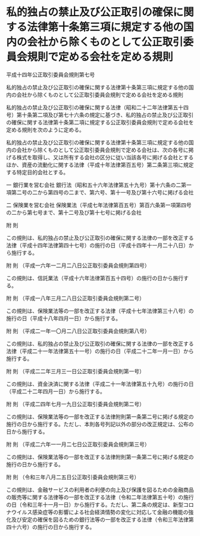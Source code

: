 # 私的独占の禁止及び公正取引の確保に関する法律第十条第三項に規定する他の国内の会社から除くものとして公正取引委員会規則で定める会社を定める規則

平成十四年公正取引委員会規則第七号

私的独占の禁止及び公正取引の確保に関する法律第十条第三項に規定する他の国内の会社から除くものとして公正取引委員会規則で定める会社を定める規則

私的独占の禁止及び公正取引の確保に関する法律（昭和二十二年法律第五十四号）第十条第二項及び第七十六条の規定に基づき、私的独占の禁止及び公正取引の確保に関する法律第十条第二項に規定する公正取引委員会規則で定める会社を定める規則を次のように定める。

私的独占の禁止及び公正取引の確保に関する法律第十条第三項に規定する他の国内の会社から除くものとして公正取引委員会規則で定める会社は、次の各号に掲げる株式を取得し、又は所有する会社の区分に従い当該各号に掲げる会社とするほか、資産の流動化に関する法律（平成十年法律第百五号）第二条第三項に規定する特定目的会社とする。

一 銀行業を営む会社 銀行法（昭和五十六年法律第五十九号）第十六条の二第一項第二号の二から第四号の二まで、第六号、第十一号及び第十六号に掲げる会社

二 保険業を営む会社 保険業法（平成七年法律第百五号）第百六条第一項第四号の二から第七号まで、第十二号及び第十七号に掲げる会社

附 則

この規則は、私的独占の禁止及び公正取引の確保に関する法律の一部を改正する法律（平成十四年法律第四十七号）の施行の日（平成十四年十一月二十八日）から施行する。

附 則 （平成一六年一二月二八日公正取引委員会規則第四号）

この規則は、信託業法（平成十六年法律第百五十四号）の施行の日から施行する。

附 則 （平成一八年三月二八日公正取引委員会規則第二号）

この規則は、保険業法等の一部を改正する法律（平成十七年法律第三十八号）の施行の日（平成十八年四月一日）から施行する。

附 則 （平成二一年一〇月二八日公正取引委員会規則第八号）

この規則は、私的独占の禁止及び公正取引の確保に関する法律の一部を改正する法律（平成二十一年法律第五十一号）の施行の日（平成二十二年一月一日）から施行する。

附 則 （平成二二年三月三一日公正取引委員会規則第一号）

この規則は、資金決済に関する法律（平成二十一年法律第五十九号）の施行の日（平成二十二年四月一日）から施行する。

附 則 （平成二四年七月一九日公正取引委員会規則第二号）

この規則は、保険業法等の一部を改正する法律附則第一条第二号に掲げる規定の施行の日から施行する。ただし、本則各号列記以外の部分の改正規定は、公布の日から施行する。

附 則 （平成二六年一一月二七日公正取引委員会規則第三号）

この規則は、保険業法等の一部を改正する法律附則第一条第二号に掲げる規定の施行の日から施行する。

附 則 （令和三年八月二五日公正取引委員会規則第三号）

この規則は、金融サービスの利用者の利便の向上及び保護を図るための金融商品の販売等に関する法律等の一部を改正する法律（令和二年法律第五十号）の施行の日（令和三年十一月一日）から施行する。ただし、第二条の規定は、新型コロナウイルス感染症等の影響による社会経済情勢の変化に対応して金融の機能の強化及び安定の確保を図るための銀行法等の一部を改正する法律（令和三年法律第四十六号）の施行の日から施行する。
